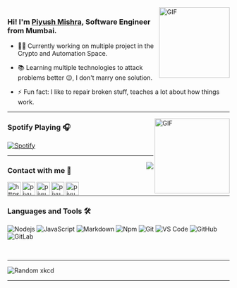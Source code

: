 
  

<h1  align="center"  style="display:none;"></h1>

  
  
  

<img  align="right"  alt="GIF"  height="160px"  src="https://media.giphy.com/media/du3J3cXyzhj75IOgvA/giphy.gif"  />

  
  

### Hi! I'm [Piyush Mishra][website], Software Engineer from Mumbai.

  

- 👨‍💻 Currently working on multiple project in the Crypto and Automation Space.

- 📚 Learning multiple technologies to attack problems better 😉, I don't marry one solution.

- ⚡ Fun fact: I like to repair broken stuff, teaches a lot about how things work.

  

---

  

<img  align="right"  alt="GIF"  height="170px"  src="https://media.giphy.com/media/J5B1Y8QZnzXXbLQIBu/giphy.gif"  />

  

### Spotify Playing 🎧

  

[![Spotify](https://spotify-iota.vercel.app/api/spotify)](https://open.spotify.com/user/piyushmishra)

  

---

  

<img  align="right"  src="http://estruyf-github.azurewebsites.net/api/VisitorHit?user=kryptome&repo=Bgstatic&countColorcountColor&countColor=%237B1E7B"/>

  

### Contact with me 📝

  

[<img align="left" alt="https://www.piyush-mishra.com/" height="30px" src="https://www.flaticon.com/svg/static/icons/svg/2996/2996826.svg" />][website]

[<img align="left" alt="piyushmishra | LinkedIn" height="30px" src="https://www.flaticon.com/svg/static/icons/svg/725/725337.svg"/>][linkedin]

[<img align="left" alt="piyushmishra | Spotify" height="30px" src="https://www.flaticon.com/svg/static/icons/svg/725/725281.svg" />][Spotify]

[<img align="left" alt="piyushmishra | Telegram" height="30px" src="https://image.flaticon.com/icons/png/512/408/408737.png" />][Telegram]

[<img align="left" alt="piyushmishra | Discord" height="30px" src="https://image.flaticon.com/icons/png/512/356/356060.png" />][Discord]

  

<br  />

  

---

  

### Languages and Tools 🛠

  

![Nodejs](https://img.shields.io/badge/-Nodejs-339933?style=flat-square&logo=Node.js&logoColor=ffffff)
![JavaScript](https://img.shields.io/badge/-JavaScript-%23F7DF1C?style=flat-square&logo=javascript&logoColor=000000&labelColor=%23F7DF1C&color=%23FFCE5A)
![Markdown](https://img.shields.io/badge/-Markdown-000000?style=flat-square&logo=markdown)
![Npm](https://img.shields.io/badge/-npm-CB3837?style=flat-square&logo=npm)
![Git](https://img.shields.io/badge/-Git-%23F05032?style=flat-square&logo=git&logoColor=%23ffffff)
![VS Code](http://img.shields.io/badge/-VS%20Code-007ACC?style=flat-square&logo=visual-studio-code&logoColor=ffffff)
![GitHub](https://img.shields.io/badge/-GitHub-181717?style=flat-square&logo=github)
![GitLab](https://img.shields.io/badge/-GitLab-FCA121?style=flat-square&logo=gitlab)

  

<br/>

  
  
  

[website]: https://www.piyush-mishra.com/

[linkedin]: https://www.linkedin.com/in/kryp70/

[Spotify]: https://open.spotify.com/user/piyushmishra

[Telegram]: https://t.me/kryp70

[Discord]: https://t.me/kryp70

  

---


![Random xkcd](https://imgs.xkcd.com/comics/academia_vs_business.png)
  

---